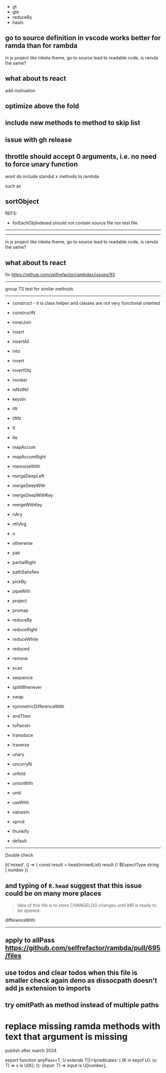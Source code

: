 - gt
- gte
- reduceBy
- hasIn

go to source definition in vscode works better for ramda than for rambda
---
in js project like niketa theme, go to source lead to readable code, is ramda the same?

what about ts react
---
add motivation

optimize above the fold
---
include new methods to method to skip list
---
issue with gh release
---
throttle should accept 0 arguments, i.e. no need to force unary function
---
wont do
include standut x methods to rambda

such as

sortObject
---
REFS:

- forEachObjIndexed should not contain source file nor test file
---




---
in js project like niketa theme, go to source lead to readable code, is ramda the same?

what about ts react
---

fix https://github.com/selfrefactor/rambdax/issues/93

---
group TS test for similar methods

---
- construct - it is class helper and classes are not very functional oriented
- constructN


- innerJoin
- insert
- insertAll
- into
- invert
- invertObj
- invoker
- isNotNil

- keysIn
- lift
- liftN
- lt
- lte
- mapAccum
- mapAccumRight
- memoizeWith
- mergeDeepLeft
- mergeDeepWith
- mergeDeepWithKey
- mergeWithKey

- nAry
- nthArg
- o
- otherwise
- pair
- partialRight
- pathSatisfies
- pickBy
- pipeWith
- project
- promap

- reduceBy
- reduceRight
- reduceWhile
- reduced
- remove
- scan
- sequence
- splitWhenever
- swap
- symmetricDifferenceWith

- andThen
- toPairsIn
- transduce
- traverse
- unary
- uncurryN
- unfold
- unionWith
- until
- useWith
- valuesIn
- xprod
- thunkify
- default
---
Double check

it('mixed', () => {
    const result = head(mixedList)
    result // $ExpectType string | number
  })
  
  and typing of `R.head` suggest that this issue could be on many more places
---
> Idea of this file is to store CHANGELOG changes until MR is ready to be opened.

differenceWith

---
apply to allPass
https://github.com/selfrefactor/rambda/pull/695/files
---
use todos and clear todos when this file is smaller
check again deno as dissocpath doesn't add js extension to imports
---
try omitPath as method instead of multiple paths
---
replace missing ramda methods with text that argument is missing
===
publish after march 2024

export function anyPass<T, U extends T[]>(predicates: { [K in keyof U]: (x: T) => x is U[K]; }): (input: T) => input is U[number];